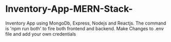 # Inventory-App-MERN-Stack-
Inventory App using MongoDb, Express, Nodejs and Reactjs.
The command is 'npm run both' to fire both frontend and backend.
Make Changes to .env file and add your own credentials
